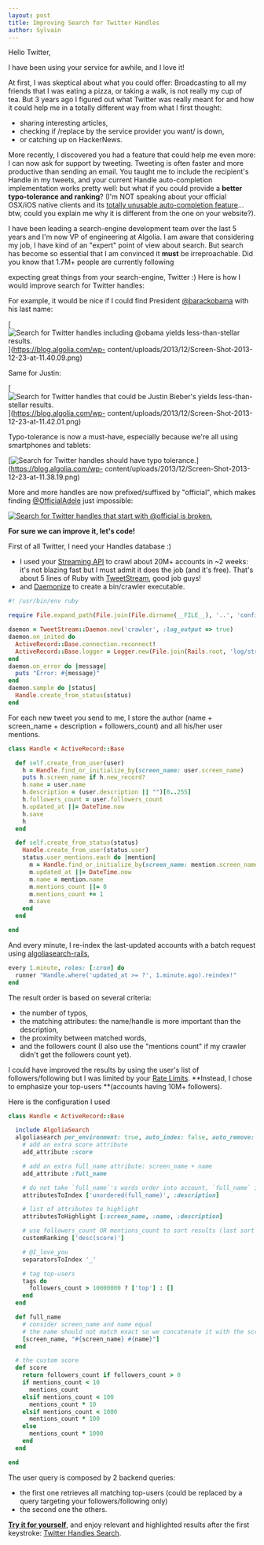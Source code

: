 ```yaml
---
layout: post
title: Improving Search for Twitter Handles
author: Sylvain
---
```


Hello Twitter,

I have been using your service for awhile, and I love it!

At first, I was skeptical about what you could offer: Broadcasting to all my
friends that I was eating a pizza, or taking a walk, is not really my cup of
tea. But 3 years ago I figured out what Twitter was really meant for and how
it could help me in a totally different way from what I first thought:

  * sharing interesting articles,
  * checking if /replace by the service provider you want/ is down,
  * or catching up on HackerNews.

More recently, I discovered you had a feature that could help me even more: I
can now ask for support by tweeting. Tweeting is often faster and more
productive than sending an email. You taught me to include the recipient's
Handle in my tweets, and your current Handle auto-completion implementation
works pretty well: but what if you could provide a **better typo-tolerance and
ranking**? (I'm NOT speaking about your official OSX/iOS native clients and
its [totally unusable auto-completion feature][1]... btw, could you explain me why it
is different from the one on your website?).

I have been leading a search-engine development team over the last 5 years and
I'm now VP of engineering at Algolia. I am aware that considering my job, I
have kind of an "expert" point of view about search. But search has become so
essential that I am convinced it __must__ be irreproachable. Did you know
that 1.7M+ people are currently following

expecting great things from your search-engine, Twitter :) Here is how I would
improve search for Twitter handles:

For example, it would be nice if I could find President
[@barackobama][2] with his last name:

[![Search for Twitter handles including @obama yields less-than-stellar
results.][3]](https://blog.algolia.com/wp-
content/uploads/2013/12/Screen-Shot-2013-12-23-at-11.40.09.png)

Same for Justin:

[![Search for Twitter handles that could be Justin Bieber's yields less-than-
stellar results.][4]](https://blog.algolia.com/wp-
content/uploads/2013/12/Screen-Shot-2013-12-23-at-11.42.01.png)

Typo-tolerance is now a must-have, especially because we're all using
smartphones and tablets:

[![Search for Twitter handles should have typo tolerance.][5]](https://blog.algolia.com/wp-
content/uploads/2013/12/Screen-Shot-2013-12-23-at-11.38.19.png)

More and more handles are now prefixed/suffixed by "official", which makes
finding [@OfficialAdele][6] just impossible:

[![Search for Twitter handles that start with @official is broken.][7]](https://blog.algolia.com/wp-content/uploads/2013/12/Screen-Shot-2013-12-23-at-11.47.52.png)

**For sure we can improve it, let's code!**

First of all Twitter, I need your Handles database :)

  * I used your [Streaming API][8] to crawl about 20M+ accounts in ~2 weeks: it's not blazing fast but I must admit it does the job (and it's free). That's about 5 lines of Ruby with [TweetStream][9], good job guys!
  * and [Daemonize][10] to create a bin/crawler executable.
    
```ruby
#! /usr/bin/env ruby

require File.expand_path(File.join(File.dirname(__FILE__), '..', 'config', 'environment'))

daemon = TweetStream::Daemon.new('crawler', :log_output => true)
daemon.on_inited do
  ActiveRecord::Base.connection.reconnect!
  ActiveRecord::Base.logger = Logger.new(File.join(Rails.root, 'log/stream.log'), 'w+')
end
daemon.on_error do |message|
  puts "Error: #{message}"
end
daemon.sample do |status|
  Handle.create_from_status(status)
end
```

For each new tweet you send to me, I store the author (name + screen_name +
description + followers_count) and all his/her user mentions.

    
```ruby
class Handle < ActiveRecord::Base

  def self.create_from_user(user)
    h = Handle.find_or_initialize_by(screen_name: user.screen_name)
    puts h.screen_name if h.new_record?
    h.name = user.name
    h.description = (user.description || "")[0..255]
    h.followers_count = user.followers_count
    h.updated_at ||= DateTime.now
    h.save
    h
  end

  def self.create_from_status(status)
    Handle.create_from_user(status.user)
    status.user_mentions.each do |mention|
      m = Handle.find_or_initialize_by(screen_name: mention.screen_name)
      m.updated_at ||= DateTime.now
      m.name = mention.name
      m.mentions_count ||= 0
      m.mentions_count += 1
      m.save
    end
  end

end
```

And every minute, I re-index the last-updated accounts with a batch request
using [algoliasearch-rails][11],

    
```ruby
every 1.minute, roles: [:cron] do
  runner "Handle.where('updated_at >= ?', 1.minute.ago).reindex!"
end
```

The result order is based on several criteria:

  * the number of typos,
  * the matching attributes: the name/handle is more important than the description,
  * the proximity between matched words,
  * and the followers count (I also use the "mentions count" if my crawler didn't get the followers count yet).

I could have improved the results by using the user's list of
followers/following but I was limited by your [Rate
Limits][12]. **Instead, I chose to
emphasize your top-users **(accounts having 10M+ followers).

Here is the configuration I used

    
```ruby
class Handle < ActiveRecord::Base

  include AlgoliaSearch
  algoliasearch per_environment: true, auto_index: false, auto_remove: false do
    # add an extra score attribute
    add_attribute :score

    # add an extra full_name attribute: screen_name + name
    add_attribute :full_name

    # do not take `full_name`'s words order into account, `full_name` is more important than `description`
    attributesToIndex ['unordered(full_name)', :description]

    # list of attributes to highlight
    attributesToHighlight [:screen_name, :name, :description]

    # use followers_count OR mentions_count to sort results (last sort criteria)
    customRanking ['desc(score)']

    # @I_love_you
    separatorsToIndex '_'

    # tag top-users
    tags do
      followers_count > 10000000 ? ['top'] : []
    end
  end

  def full_name
    # consider screen_name and name equal
    # the name should not match exact so we concatenate it with the screen_name
    [screen_name, "#{screen_name} #{name}"]
  end

  # the custom score
  def score
    return followers_count if followers_count > 0
    if mentions_count < 10
      mentions_count
    elsif mentions_count < 100
      mentions_count * 10
    elsif mentions_count < 1000
      mentions_count * 100
    else
      mentions_count * 1000
    end
  end

end
```

The user query is composed by 2 backend queries:

  * the first one retrieves all matching top-users (could be replaced by a query targeting your followers/following only)
  * the second one the others.

[**Try it for yourself**][13], and enjoy
relevant and highlighted results after the first keystroke: [Twitter Handles
Search][14].


[1]: http://blog.algolia.com/why-autocomplete-in-twitter-on-mobile-sucks/
[2]: https://twitter.com/barackobama
[3]: /algoliasearch-jekyll-hyde/assets/Screen-Shot-2013-12-23-at-11.40.09-263x300.png
[4]: /algoliasearch-jekyll-hyde/assets/Screen-Shot-2013-12-23-at-11.42.01-262x300.png
[5]: /algoliasearch-jekyll-hyde/assets/Screen-Shot-2013-12-23-at-11.38.19-263x300.png
[6]: https://twitter.com/officialadele
[7]: /algoliasearch-jekyll-hyde/assets/Screen-Shot-2013-12-23-at-11.47.52.png
[8]: https://dev.twitter.com/docs/streaming-apis
[9]: https://github.com/tweetstream/tweetstream
[10]: https://github.com/bmc/daemonize
[11]: https://github.com/algolia/algoliasearch-rails
[12]: https://dev.twitter.com/docs/rate-limiting/1.1
[13]: http://twittersearch.algolia.io/
[14]: http://twittersearch.algolia.io/
